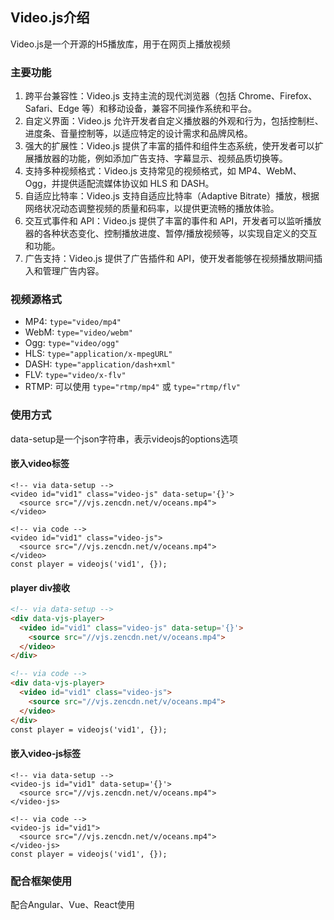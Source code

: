 ## Video.js介绍

Video.js是一个开源的H5播放库，用于在网页上播放视频

### 主要功能

1. 跨平台兼容性：Video.js 支持主流的现代浏览器（包括 Chrome、Firefox、Safari、Edge 等）和移动设备，兼容不同操作系统和平台。
2. 自定义界面：Video.js 允许开发者自定义播放器的外观和行为，包括控制栏、进度条、音量控制等，以适应特定的设计需求和品牌风格。
3. 强大的扩展性：Video.js 提供了丰富的插件和组件生态系统，使开发者可以扩展播放器的功能，例如添加广告支持、字幕显示、视频品质切换等。
4. 支持多种视频格式：Video.js 支持常见的视频格式，如 MP4、WebM、Ogg，并提供适配流媒体协议如 HLS 和 DASH。
5. 自适应比特率：Video.js 支持自适应比特率（Adaptive Bitrate）播放，根据网络状况动态调整视频的质量和码率，以提供更流畅的播放体验。
6. 交互式事件和 API：Video.js 提供了丰富的事件和 API，开发者可以监听播放器的各种状态变化、控制播放进度、暂停/播放视频等，以实现自定义的交互和功能。
7. 广告支持：Video.js 提供了广告插件和 API，使开发者能够在视频播放期间插入和管理广告内容。

### 视频源格式

- MP4: `type="video/mp4"`
- WebM: `type="video/webm"`
- Ogg: `type="video/ogg"`
- HLS: `type="application/x-mpegURL"`
- DASH: `type="application/dash+xml"`
- FLV: `type="video/x-flv"`
- RTMP: 可以使用 `type="rtmp/mp4"` 或 `type="rtmp/flv"` 

### 使用方式

data-setup是一个json字符串，表示videojs的options选项

#### 嵌入video标签

```
<!-- via data-setup -->
<video id="vid1" class="video-js" data-setup='{}'>
  <source src="//vjs.zencdn.net/v/oceans.mp4">
</video>

<!-- via code -->
<video id="vid1" class="video-js">
  <source src="//vjs.zencdn.net/v/oceans.mp4">
</video>
const player = videojs('vid1', {});
```

#### player div接收

```html
<!-- via data-setup -->
<div data-vjs-player>
  <video id="vid1" class="video-js" data-setup='{}'>
    <source src="//vjs.zencdn.net/v/oceans.mp4">
  </video>
</div>

<!-- via code -->
<div data-vjs-player>
  <video id="vid1" class="video-js">
    <source src="//vjs.zencdn.net/v/oceans.mp4">
  </video>
</div>
const player = videojs('vid1', {});
```

#### 嵌入video-js标签

```
<!-- via data-setup -->
<video-js id="vid1" data-setup='{}'>
  <source src="//vjs.zencdn.net/v/oceans.mp4">
</video-js>

<!-- via code -->
<video-js id="vid1">
  <source src="//vjs.zencdn.net/v/oceans.mp4">
</video-js>
const player = videojs('vid1', {});
```

### 配合框架使用

配合Angular、Vue、React使用